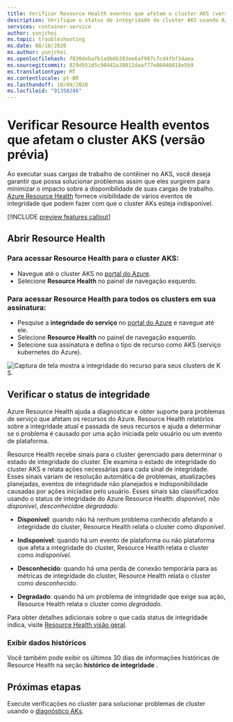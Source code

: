 ```yaml
---
title: Verificar Resource Health eventos que afetam o cluster AKS (versão prévia)
description: Verifique o status de integridade do cluster AKS usando Azure Resource Health.
services: container-service
author: yunjchoi
ms.topic: troubleshooting
ms.date: 08/18/2020
ms.author: yunjchoi
ms.openlocfilehash: f830debafb1a9b6b303ee6af987c7cd4fbf34aea
ms.sourcegitcommit: 829d951d5c90442a38012daaf77e86046018e5b9
ms.translationtype: MT
ms.contentlocale: pt-BR
ms.lasthandoff: 10/09/2020
ms.locfileid: "91358246"
---
```

# <a name="check-for-resource-health-events-impacting-your-aks-cluster-preview"></a>Verificar Resource Health eventos que afetam o cluster AKS (versão prévia)


Ao executar suas cargas de trabalho de contêiner no AKS, você deseja garantir que possa solucionar problemas assim que eles surgirem para minimizar o impacto sobre a disponibilidade de suas cargas de trabalho. [Azure Resource Health](https://docs.microsoft.com/azure/service-health/resource-health-overview) fornece visibilidade de vários eventos de integridade que podem fazer com que o cluster AKs esteja indisponível.

[!INCLUDE [preview features callout](./includes/preview/preview-callout.md)]

## <a name="open-resource-health"></a>Abrir Resource Health

### <a name="to-access-resource-health-for-your-aks-cluster"></a>Para acessar Resource Health para o cluster AKS:

- Navegue até o cluster AKS no [portal do Azure](https://portal.azure.com).
- Selecione **Resource Health** no painel de navegação esquerdo.

### <a name="to-access-resource-health-for-all-clusters-on-your-subscription"></a>Para acessar Resource Health para todos os clusters em sua assinatura:

- Pesquise a **integridade do serviço** no [portal do Azure](https://portal.azure.com) e navegue até ele.
- Selecione **Resource Health** no painel de navegação esquerdo.
- Selecione sua assinatura e defina o tipo de recurso como AKS (serviço kubernetes do Azure).

![Captura de tela mostra a integridade do recurso para seus clusters de K S.](./media/aks-resource-health/resource-health-check.png)

## <a name="check-the-health-status"></a>Verificar o status de integridade

Azure Resource Health ajuda a diagnosticar e obter suporte para problemas de serviço que afetam os recursos do Azure. Resource Health relatórios sobre a integridade atual e passada de seus recursos e ajuda a determinar se o problema é causado por uma ação iniciada pelo usuário ou um evento de plataforma.

Resource Health recebe sinais para o cluster gerenciado para determinar o estado de integridade do cluster. Ele examina o estado de integridade do cluster AKS e relata ações necessárias para cada sinal de integridade. Esses sinais variam de resolução automática de problemas, atualizações planejadas, eventos de integridade não planejados e indisponibilidade causadas por ações iniciadas pelo usuário. Esses sinais são classificados usando o status de integridade do Azure Resource Health: *disponível, não* *disponível*, *desconhecido*e *degradado*.

- **Disponível**: quando não há nenhum problema conhecido afetando a integridade do cluster, Resource Health relata o cluster como *disponível*.

- **Indisponível**: quando há um evento de plataforma ou não plataforma que afeta a integridade do cluster, Resource Health relata o cluster como *indisponível*.

- **Desconhecido**: quando há uma perda de conexão temporária para as métricas de integridade do cluster, Resource Health relata o cluster como *desconhecido*.

- **Degradado**: quando há um problema de integridade que exige sua ação, Resource Health relata o cluster como *degradado*.

Para obter detalhes adicionais sobre o que cada status de integridade indica, visite [Resource Health visão geral](https://docs.microsoft.com/azure/service-health/resource-health-overview#health-status).

### <a name="view-historical-data"></a>Exibir dados históricos

Você também pode exibir os últimos 30 dias de informações históricas de Resource Health na seção **histórico de integridade** .

## <a name="next-steps"></a>Próximas etapas

Execute verificações no cluster para solucionar problemas de cluster usando o [diagnóstico AKs](https://docs.microsoft.com/azure/aks/concepts-diagnostics).
